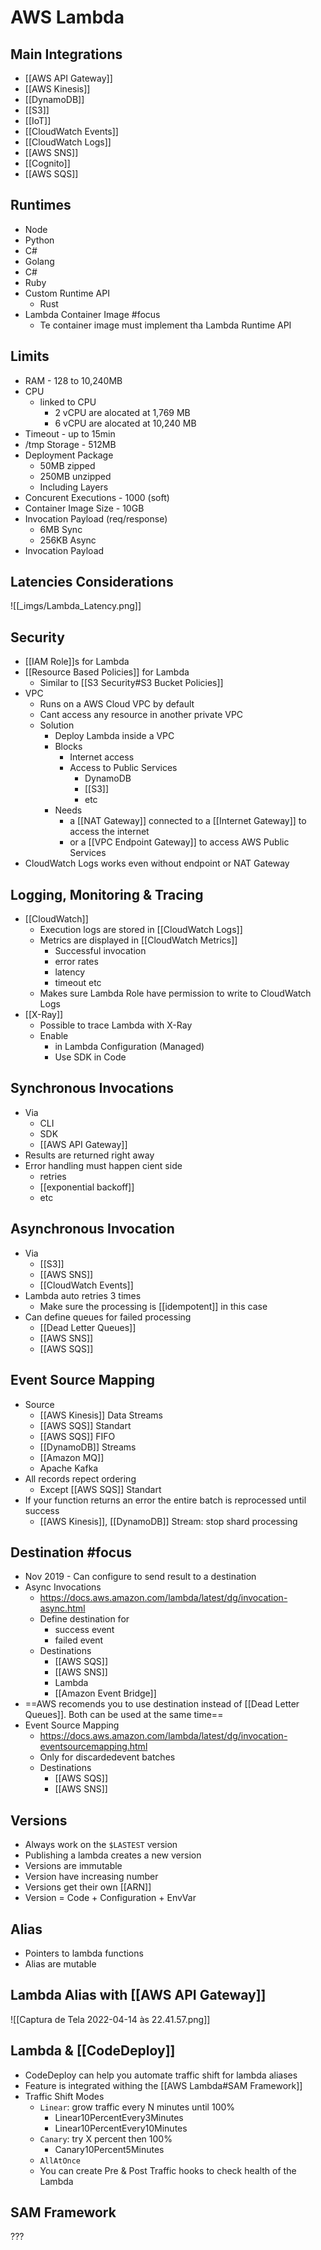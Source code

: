 # AWS Lambda
## Main Integrations
- [[AWS API Gateway]]
- [[AWS Kinesis]]
- [[DynamoDB]]
- [[S3]]
- [[IoT]]
- [[CloudWatch Events]] 
- [[CloudWatch Logs]]
- [[AWS SNS]]
- [[Cognito]]
- [[AWS SQS]]

## Runtimes
- Node
- Python
- C#
- Golang
- C#
- Ruby
- Custom Runtime API
	- Rust
- Lambda Container Image #focus 
	- Te container image must implement tha Lambda Runtime API

## Limits
- RAM - 128 to 10,240MB
- CPU
	- linked to CPU
		- 2 vCPU are alocated at 1,769 MB
		- 6 vCPU are alocated at 10,240 MB
- Timeout - up to 15min
- /tmp Storage - 512MB
- Deployment Package
	- 50MB zipped
	- 250MB unzipped
	- Including Layers
- Concurent Executions - 1000 (soft)
- Container Image Size - 10GB
- Invocation Payload (req/response)
	- 6MB Sync
	- 256KB Async
- Invocation Payload

## Latencies Considerations
![[_imgs/Lambda_Latency.png]]

## Security
- [[IAM Role]]s for Lambda
- [[Resource Based Policies]] for Lambda
	- Similar to [[S3 Security#S3 Bucket Policies]]
- VPC
	- Runs on a AWS Cloud VPC by default
	- Cant access any resource in another private VPC
	- Solution
		- Deploy Lambda inside a VPC
		- Blocks 
			- Internet access
			- Access to Public Services
				- DynamoDB
				- [[S3]] 
				- etc
		- Needs 
			- a [[NAT Gateway]] connected to a [[Internet Gateway]] to access the internet
			- or a [[VPC Endpoint Gateway]] to access AWS Public Services
- CloudWatch Logs works even without endpoint or NAT Gateway

## Logging, Monitoring & Tracing
- [[CloudWatch]]
	- Execution logs are stored in [[CloudWatch Logs]]
	- Metrics are displayed in [[CloudWatch Metrics]]
		- Successful invocation
		- error rates
		- latency
		- timeout etc
	- Makes sure Lambda Role have permission to write to CloudWatch Logs
- [[X-Ray]]
	- Possible to trace Lambda with X-Ray
	- Enable 
		- in Lambda Configuration (Managed)
		- Use SDK in Code

## Synchronous Invocations
- Via
	- CLI
	- SDK
	- [[AWS API Gateway]]
- Results are returned right away
- Error handling must happen cient side
	- retries
	- [[exponential backoff]]
	- etc

## Asynchronous Invocation
- Via
	- [[S3]]
	- [[AWS SNS]]
	- [[CloudWatch Events]]
- Lambda auto retries 3 times
	- Make sure the processing is [[idempotent]] in this case
- Can define queues for failed processing
	- [[Dead Letter Queues]]
	- [[AWS SNS]] 
	- [[AWS SQS]]

## Event Source Mapping
- Source
	- [[AWS Kinesis]] Data Streams
	- [[AWS SQS]] Standart
	- [[AWS SQS]] FIFO
	- [[DynamoDB]] Streams
	- [[Amazon MQ]]
	- Apache Kafka
- All records repect ordering 
	- Except [[AWS SQS]] Standart
- If your function returns an error the entire batch is reprocessed until success
	- [[AWS Kinesis]], [[DynamoDB]] Stream: stop shard processing

## Destination #focus 
* Nov 2019 - Can configure to send result to a destination
* Async Invocations
	* https://docs.aws.amazon.com/lambda/latest/dg/invocation-async.html
	* Define destination for
		* success event
		* failed event
	* Destinations 
		* [[AWS SQS]]
		* [[AWS SNS]]
		* Lambda
		* [[Amazon Event Bridge]]
* ==AWS recomends you to use destination instead of [[Dead Letter Queues]]. Both can be used at the same time==
* Event Source Mapping
	* https://docs.aws.amazon.com/lambda/latest/dg/invocation-eventsourcemapping.html
	* Only for discardedevent batches
	* Destinations
		* [[AWS SQS]]
		* [[AWS SNS]]

## Versions
- Always work on the `$LASTEST` version
- Publishing a lambda creates a new version
- Versions are immutable
- Version have increasing number
- Versions get their own [[ARN]]
- Version = Code + Configuration + EnvVar

## Alias
- Pointers to lambda functions
- Alias are mutable

## Lambda Alias with [[AWS API Gateway]]
![[Captura de Tela 2022-04-14 às 22.41.57.png]]

## Lambda & [[CodeDeploy]]
- CodeDeploy can help you automate traffic shift for lambda aliases
- Feature is integrated withing the [[AWS Lambda#SAM Framework]]
- Traffic Shift Modes
	- `Linear`: grow traffic every N minutes until 100%
		- Linear10PercentEvery3Minutes
		- Linear10PercentEvery10Minutes
	- `Canary`: try X percent then 100%
		- Canary10Percent5Minutes
	- `AllAtOnce`
	- You can create Pre & Post Traffic hooks to check health of the Lambda

## SAM Framework
???